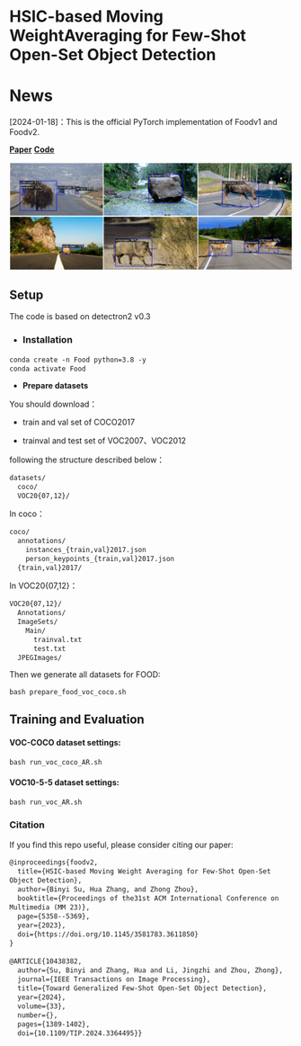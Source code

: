 # HSIC-based Moving WeightAveraging for Few-Shot Open-Set Object Detection

# News
[2024-01-18]：This is the official PyTorch implementation of Foodv1 and Foodv2.


[**Paper**](https://www.researchgate.net/publication/373451611_HSIC-based_Moving_Weight_Averaging_for_Few-Shot_Open-Set_Object_Detection)         [**Code**](https://github.com/binyisu/food)

![image](https://github.com/binyisu/food/blob/main/food.png)

## Setup

The code is based on detectron2 v0.3

- ### **Installation**

```
conda create -n Food python=3.8 -y
conda activate Food
```

- **Prepare datasets**

You should download：

- train and val set of COCO2017

- trainval and test set of VOC2007、VOC2012

following the structure described below：

```
datasets/
  coco/
  VOC20{07,12}/
```

In coco：

```
coco/
  annotations/
    instances_{train,val}2017.json
    person_keypoints_{train,val}2017.json
  {train,val}2017/
```

In  VOC20{07,12}：

```
VOC20{07,12}/
  Annotations/
  ImageSets/
    Main/
      trainval.txt
      test.txt
  JPEGImages/
```

Then we generate all datasets for FOOD:

```
bash prepare_food_voc_coco.sh
```

## Training and Evaluation

#### VOC-COCO dataset settings:

```
bash run_voc_coco_AR.sh
```

#### VOC10-5-5 dataset settings:

```
bash run_voc_AR.sh
```

### Citation

If you find this repo useful, please consider citing our paper:

```
@inproceedings{foodv2,
  title={HSIC-based Moving Weight Averaging for Few-Shot Open-Set Object Detection},
  author={Binyi Su, Hua Zhang, and Zhong Zhou},
  booktitle={Proceedings of the31st ACM International Conference on Multimedia (MM 23)},
  page={5358--5369},
  year={2023},
  doi={https://doi.org/10.1145/3581783.3611850}
}

@ARTICLE{10438382,
  author={Su, Binyi and Zhang, Hua and Li, Jingzhi and Zhou, Zhong},
  journal={IEEE Transactions on Image Processing}, 
  title={Toward Generalized Few-Shot Open-Set Object Detection}, 
  year={2024},
  volume={33},
  number={},
  pages={1389-1402},
  doi={10.1109/TIP.2024.3364495}}
```


